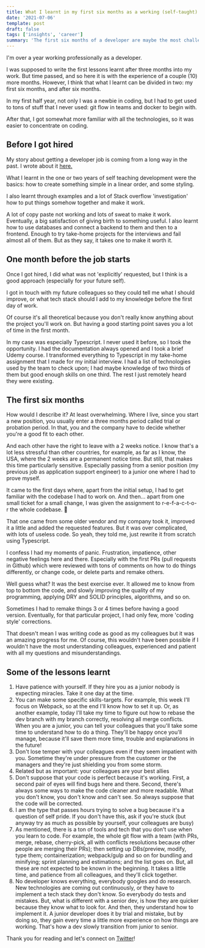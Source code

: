 ```yaml
---
title: What I learnt in my first six months as a working (self-taught) developer
date: '2021-07-06'
template: post
draft: false
tags: ['insights', 'career']
summary: 'The first six months of a developer are maybe the most challenging. This is what I learnt. My mistakes and accomplishments, to become a better dev'
---
```


I'm over a year working professionally as a developer.

I was supposed to write the first lessons learnt after three months into my work. But time passed, and so here it is with the experience of a couple (10) more months.
However, I think that what I learnt can be divided in two: my first six months, and after six months.

In my first half year, not only I was a newbie in coding, but I had to get used to tons of stuff that I never used: git flow in teams and docker to begin with.

After that, I got somewhat more familiar with all the technologies, so it was easier to concentrate on coding.

## Before I got hired

My story about getting a developer job is coming from a long way in the past. I wrote about it <a href="https://buaiscia.github.io/blog/how-transitioned-from-humanistic-to-tech-and-helped">here.</a>

What I learnt in the one or two years of self teaching development were the basics: how to create something simple in a linear order, and some styling.

I also learnt through examples and a lot of Stack overflow 'investigation' how to put things somehow together and make it work.

A lot of copy paste not working and lots of sweat to make it work. Eventually, a big satisfaction of giving birth to something useful.
I also learnt how to use databases and connect a backend to them and then to a frontend. Enough to try take-home projects for the interviews and fail almost all of them. But as they say, it takes one to make it worth it.

## One month before the job starts

Once I got hired, I did what was not 'explicitly' requested, but I think is a good approach (especially for your future self).

I got in touch with my future colleagues so they could tell me what I should improve, or what tech stack should I add to my knowledge before the first day of work.

Of course it's all theoretical because you don't really know anything about the project you'll work on. But having a good starting point saves you a lot of time in the first month.

In my case was especially Typescript. I never used it before, so I took the opportunity. I had the documentation always opened and I took a brief Udemy course. I transformed everything to Typescript in my take-home assignment that I made for my initial interview.
I had a list of technologies used by the team to check upon; I had maybe knowledge of two thirds of them but good enough skills on one third. The rest I just remotely heard they were existing.

## The first six months

How would I describe it? At least overwhelming. Where I live, since you start a new position, you usually enter a three months period called trial or probation period. In that, you and the company have to decide whether you're a good fit to each other.

And each other have the right to leave with a 2 weeks notice. I know that's a lot less stressful than other countries, for example, as far as I know, the USA, where the 2 weeks are a permanent notice time. But still, that makes this time particularly sensitive.
Especially passing from a senior position (my previous job as application support engineer) to a junior one where I had to prove myself.

It came to the first days where, apart from the initial setup, I had to get familiar with the codebase I had to work on.
And then... apart from one small ticket for a small change, I was given the assignment to r-e-f-a-c-t-o-r the whole codebase. 🤯

That one came from some older vendor and my company took it, improved it a little and added the requested features.
But it was over complicated, with lots of useless code. So yeah, they told me, just rewrite it from scratch using Typescript.

I confess I had my moments of panic. Frustration, impatience, other negative feelings here and there.
Especially with the first PRs (pull requests in Github) which were reviewed with tons of comments on how to do things differently, or change code, or delete parts and remake others.

Well guess what? It was the best exercise ever. It allowed me to know from top to bottom the code, and slowly improving the quality of my programming, applying DRY and SOLID principles, algorithms, and so on.

Sometimes I had to remake things 3 or 4 times before having a good version.
Eventually, for that particular project, I had only few, more 'coding style' corrections.

That doesn't mean I was writing code as good as my colleagues but it was an amazing progress for me.
Of course, this wouldn't have been possible if I wouldn't have the most understanding colleagues, experienced and patient with all my questions and misunderstandings.

## Some of the lessons learnt

<ol>
  <li>
    Have patience with yourself. If they hire you as a junior nobody is expecting miracles. Take it
    one day at the time.
  </li>
  <li>
    You can make some specific skills-targets. For example, this week I'll focus on Webpack, so at
    the end I'll know how to set it up. Or, as another example, today I'll take my time to figure
    out how to rebase the dev branch with my branch correctly, resolving all merge conflicts. When
    you are a junior, you can tell your colleagues that you'll take some time to understand how to
    do a thing. They'll be happy once you'll manage, because it'll save them more time, trouble and
    explanations in the future!
  </li>
  <li>
    Don't lose temper with your colleagues even if they seem impatient with you. Sometime they're
    under pressure from the customer or the managers and they're just shielding you from some storm.
  </li>
  <li>Related but as important: your colleagues are your best allies</li>
  <li>
    Don't suppose that your code is perfect because it's working. First, a second pair of eyes will
    find bugs here and there. Second, there's always some ways to make the code cleaner and more
    readable. What you don't know, you don't know and can't see. So always suppose that the code
    will be corrected.
  </li>
  <li>
    I am the type that passes hours trying to solve a bug because it's a question of self pride. If
    you don't have this, ask if you're stuck (but anyway try as much as possible by yourself, your
    colleagues are busy)
  </li>
  <li>
    As mentioned, there is a ton of tools and tech that you don't use when you learn to code. For
    example, the whole git flow with a team (with PRs, merge, rebase, cherry-pick, all with
    conflicts resolutions because other people are merging their PRs); then setting up DBs(preview,
    modify, type them; containerization; webpack/gulp and so on for bundling and minifying; sprint
    planning and estimations; and the list goes on. But, all these are not expected to be known in
    the beginning. It takes a little time, and patience from all colleagues, and they'll click
    together.
  </li>
  <li>
    No developer knows everything, everybody googles and do research. New technologies are coming
    out continuously, or they have to implement a tech stack they don't know. So everybody do tests
    and mistakes. But, what is different with a senior dev, is how they are quicker because they
    know what to look for. And then, they understand how to implement it. A junior developer does it
    by trial and mistake, but by doing so, they gain every time a little more experience on how
    things are working. That's how a dev slowly transition from junior to senior.
  </li>
</ol>

Thank you for reading and let's connect on [Twitter](https://twitter.com/AlexBuaiscia)!
